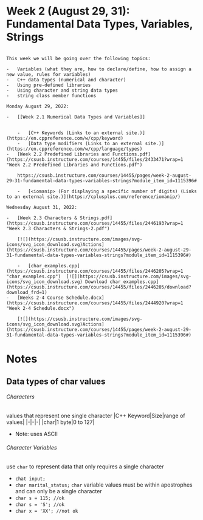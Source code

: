 # Week 2 (August 29, 31): Fundamental Data Types, Variables, Strings

```

This week we will be going over the following topics:

-   Variables (what they are, how to declare/define, how to assign a new value, rules for variables)
-   C++ data types (numerical and character)
-   Using pre-defined libraries
-   Using character and string data types
-   string class member functions

Monday August 29, 2022:

-   [[Week 2.1 Numerical Data Types and Variables]]
    
     
    -   [C++ Keywords (Links to an external site.)](https://en.cppreference.com/w/cpp/keyword)
    -   [Data type modifiers (Links to an external site.)](https://en.cppreference.com/w/cpp/language/types)
-   [Week 2.2 Predefined Libraries and Functions.pdf](https://csusb.instructure.com/courses/14455/files/2433471?wrap=1 "Week 2.2 Predefined Libraries and Functions.pdf")
    
    https://csusb.instructure.com/courses/14455/pages/week-2-august-29-31-fundamental-data-types-variables-strings?module_item_id=1115396# 
     
    -   [<iomanip> (For displaying a specific number of digits) (Links to an external site.)](https://cplusplus.com/reference/iomanip/)

Wednesday August 31, 2022:

-   [Week 2.3 Characters & Strings.pdf](https://csusb.instructure.com/courses/14455/files/2446193?wrap=1 "Week 2.3 Characters & Strings-2.pdf") 
    
    [![](https://csusb.instructure.com/images/svg-icons/svg_icon_download.svg)Actions](https://csusb.instructure.com/courses/14455/pages/week-2-august-29-31-fundamental-data-types-variables-strings?module_item_id=1115396#)
    
    -   [char_examples.cpp](https://csusb.instructure.com/courses/14455/files/2446205?wrap=1 "char_examples.cpp")  [![](https://csusb.instructure.com/images/svg-icons/svg_icon_download.svg) Download char_examples.cpp](https://csusb.instructure.com/courses/14455/files/2446205/download?download_frd=1) 
-   [Weeks 2-4 Course Schedule.docx](https://csusb.instructure.com/courses/14455/files/2444920?wrap=1 "Week 2-4 Schedule.docx")
    
    [![](https://csusb.instructure.com/images/svg-icons/svg_icon_download.svg)Actions](https://csusb.instructure.com/courses/14455/pages/week-2-august-29-31-fundamental-data-types-variables-strings?module_item_id=1115396#)
```

# Notes
## Data types of char values
###### Characters
values that represent one single character
|C++ Keyword|Size|range of values|
|-|-|-|
|char|1 byte|0 to 127|
- Note: uses ASCII

###### Character Variables
use `char` to represent data that only requires a single character
- `chat input;`
- `char marital_status;`
`char` variable values must be within apostrophes and can only be a single character
- `char s = 115; //ok`
- `char s = 'S'; //ok`
- `char x = 'XX'; //not ok`
###### 